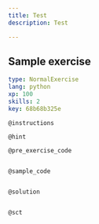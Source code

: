 ```yaml
---
title: Test
description: Test

---
```

## Sample exercise

```yaml
type: NormalExercise
lang: python
xp: 100
skills: 2
key: 68b68b325e
```


`@instructions`

`@hint`

`@pre_exercise_code`
```{python}

```

`@sample_code`
```{python}

```

`@solution`
```{python}

```

`@sct`
```{python}

```
